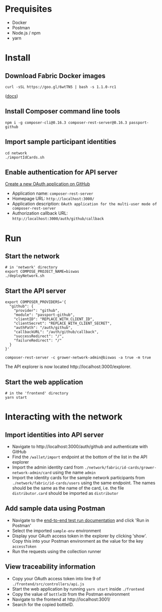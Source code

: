 # Prequisites

* Docker
* Postman
* Node.js / npm
* yarn

# Install

## Download Fabric Docker images

```
curl -sSL https://goo.gl/6wtTN5 | bash -s 1.1.0-rc1
```

([docs](https://hyperledger-fabric.readthedocs.io/en/release-1.1/samples.html#binaries))

## Install Composer command line tools

```
npm i -g composer-cli@0.16.3 composer-rest-server@0.16.3 passport-github
```

## Import sample participant identities

```
cd network
./importIdCards.sh
```

## Enable authentication for API server

[Create a new OAuth application on GitHub](https://github.com/settings/applications/new)

* Application name: `composer-rest-server`
* Homepage URL: `http://localhost:3000/`
* Application description: `OAuth application for the multi-user mode of composer-rest-server`
* Authorization callback URL: `http://localhost:3000/auth/github/callback`

# Run

## Start the network

```
# in 'network' directory
export COMPOSE_PROJECT_NAME=biswas
./deployNetwork.sh
```

## Start the API server

```
export COMPOSER_PROVIDERS='{
  "github": {
    "provider": "github",
    "module": "passport-github",
    "clientID": "REPLACE_WITH_CLIENT_ID",
    "clientSecret": "REPLACE_WITH_CLIENT_SECRET",
    "authPath": "/auth/github",
    "callbackURL": "/auth/github/callback",
    "successRedirect": "/",
    "failureRedirect": "/"
  }
}'

composer-rest-server -c grower-network-admin@biswas -a true -m true
```

The API explorer is now located http://localhost:3000/explorer.

## Start the web application

```
# in the 'frontend' directory
yarn start
```

# Interacting with the network

## Import identities into API server

* Navigate to http://localhost:3000/auth/github and authenticate with GitHub
* Find the `/wallet/import` endpoint at the bottom of the list in the API explorer
* Import the admin identity card from `./network/fabric/id-cards/grower-network-admin/card` using the name `admin`
* Import the identity cards for the sample network participants from `./network/fabric/id-cards/users` using the same endpoint. The names should be the same as the name of the card, i.e. the file `distributor.card` should be imported as `distributor`

## Add sample data using Postman

* Navigate to the [end-to-end test run documentation](https://documenter.getpostman.com/view/2277062/integration-tests/RVu2nAni) and click 'Run in Postman'
* Select the imported `sample-env` environment
* Display your OAuth access token in the explorer by clicking 'show'. Copy this into your Postman environment as the value for the key `accessToken`
* Run the requests using the collection runner

## View traceability information

* Copy your OAuth access token into line 9 of `./frontend/src/controllers/api.js`
* Start the web application by running `yarn start` inside `./frontend`
* Copy the value of `bottleID` from the Postman environment
* Navigate to the frontend at http://localhost:3001/
* Search for the copied bottleID.
